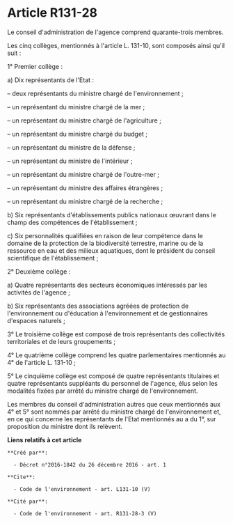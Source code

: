 # Article R131-28

Le conseil d'administration de l'agence comprend quarante-trois membres.

Les cinq collèges, mentionnés à l'article L. 131-10, sont composés ainsi qu'il suit :

1° Premier collège :

a) Dix représentants de l'Etat :

– deux représentants du ministre chargé de l'environnement ;

– un représentant du ministre chargé de la mer ;

– un représentant du ministre chargé de l'agriculture ;

– un représentant du ministre chargé du budget ;

– un représentant du ministre de la défense ;

– un représentant du ministre de l'intérieur ;

– un représentant du ministre chargé de l'outre-mer ;

– un représentant du ministre des affaires étrangères ;

– un représentant du ministre chargé de la recherche ;

b) Six représentants d'établissements publics nationaux œuvrant dans le champ des compétences de l'établissement ;

c) Six personnalités qualifiées en raison de leur compétence dans le domaine de la protection de la biodiversité terrestre,
marine ou de la ressource en eau et des milieux aquatiques, dont le président du conseil scientifique de l'établissement ;

2° Deuxième collège :

a) Quatre représentants des secteurs économiques intéressés par les activités de l'agence ;

b) Six représentants des associations agréées de protection de l'environnement ou d'éducation à l'environnement et de
gestionnaires d'espaces naturels ;

3° Le troisième collège est composé de trois représentants des collectivités territoriales et de leurs groupements ;

4° Le quatrième collège comprend les quatre parlementaires mentionnés au 4° de l'article L. 131-10 ;

5° Le cinquième collège est composé de quatre représentants titulaires et quatre représentants suppléants du personnel de
l'agence, élus selon les modalités fixées par arrêté du ministre chargé de l'environnement.

Les membres du conseil d'administration autres que ceux mentionnés aux 4° et 5° sont nommés par arrêté du ministre chargé de
l'environnement et, en ce qui concerne les représentants de l'Etat mentionnés au a du 1°, sur proposition du ministre dont
ils relèvent.

**Liens relatifs à cet article**

	**Créé par**:

	  - Décret n°2016-1842 du 26 décembre 2016 - art. 1

	**Cite**:

	  - Code de l'environnement - art. L131-10 (V)

	**Cité par**:

	  - Code de l'environnement - art. R131-28-3 (V)
